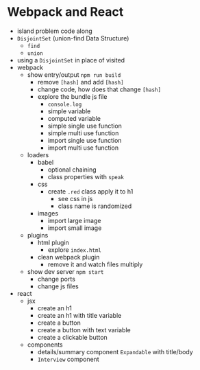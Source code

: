 # Webpack and React

* island problem code along
* `DisjointSet` (union-find Data Structure)
  * `find`
  * `union`
* using a `DisjointSet` in place of visited
* webpack
  * show entry/output `npm run build`
    * remove `[hash]` and add `[hash]`
    * change code, how does that change `[hash]`
    * explore the bundle js file
      * `console.log`
      * simple variable
      * computed variable
      * simple single use function
      * simple multi use function
      * import single use function
      * import multi use function
  * loaders
    * babel
      * optional chaining
      * class properties with `speak`
    * css
      * create `.red` class apply it to h1
        * see css in js
        * class name is randomized
    * images
      * import large image
      * import small image
  * plugins
    * html plugin
      * explore `index.html`
    * clean webpack plugin
      * remove it and watch files multiply
  * show dev server `npm start`
    * change ports
    * change js files
* react
  * jsx
    * create an h1
    * create an h1 with title variable
    * create a button
    * create a button with text variable
    * create a clickable button
  * components
    * details/summary component `Expandable` with title/body
    * `Interview` component
